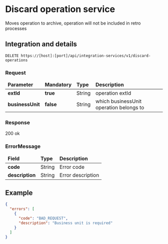 # Discard operation service

<p>
Moves operation to archive, operation will not be included in retro processes
</p>

## Integration and details

`DELETE https://[host]:[port]/api/integration-services/v1/discard-operations`

### Request

<table>
	<thead>
		<tr>
			<td><b>Parameter</b></td>
            <td><b>Mandatory</b></td>
			<td><b>Type</b></td>
			<td><b>Description</b></td>
		</tr>
	</thead>
	<tbody>
		<tr>
			<td><b>extId</b></td>
            <td><b>true</b></td>
			<td>String</td>
			<td>
                operation extId 
            </td>
		</tr>
		<tr>
			<td><b>businessUnit</b></td>
            <td><b>false</b></td>
			<td>String</td>
			<td>
                which businessUnit operation belongs to
            </td>
		</tr>
</tbody>
</table>


### Response

200 ok


### ErrorMessage

<table>
	<thead>
		<tr>
			<td><b>Field</b></td>
			<td><b>Type</b></td>
			<td><b>Description</b></td>
		</tr>
	</thead>
	<tbody>
		<tr>
			<td><b>code</b></td>
			<td>String</td>
			<td>Error code</td>
		</tr>
		<tr>
			<td><b>description</b></td>
			<td>String</td>
			<td>Error description</td>
		</tr>
</tbody>
</table>



## Example

```json
{
  "errors": [
    {
      "code": "BAD_REQUEST",
      "description": "Business unit is required"
    }
  ]
}
```